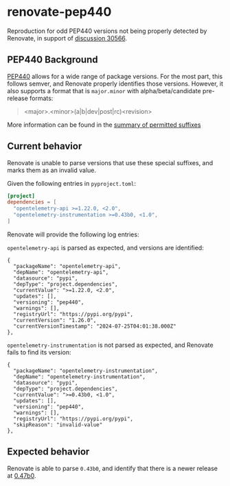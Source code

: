 # renovate-pep440

Reproduction for odd PEP440 versions not being properly detected by Renovate,
in support of [discussion
30566](https://github.com/renovatebot/renovate/discussions/30566).

## PEP440 Background

[PEP440](https://peps.python.org/pep-0440/) allows for a wide range of package
versions. For the most part, this follows semver, and Renovate properly
identifies those versions. However, it also supports a format that is
`major.minor` with alpha/beta/candidate pre-release formats:

>  \<major\>.\<minor\>(a|b|dev|post|rc)\<revision\>

More information can be found in the [summary of permitted
suffixes](https://peps.python.org/pep-0440/#summary-of-permitted-suffixes-and-relative-ordering)

## Current behavior

Renovate is unable to parse versions that use these special suffixes, and marks
them as an invalid value.

Given the following entries in `pyproject.toml`:
```toml
[project]
dependencies = [
  "opentelemetry-api >=1.22.0, <2.0",
  "opentelemetry-instrumentation >=0.43b0, <1.0",
]
```

Renovate will provide the following log entries:

`opentelemetry-api` is parsed as expected, and versions are identified:
```
{
  "packageName": "opentelemetry-api",
  "depName": "opentelemetry-api",
  "datasource": "pypi",
  "depType": "project.dependencies",
  "currentValue": ">=1.22.0, <2.0",
  "updates": [],
  "versioning": "pep440",
  "warnings": [],
  "registryUrl": "https://pypi.org/pypi",
  "currentVersion": "1.26.0",
  "currentVersionTimestamp": "2024-07-25T04:01:38.000Z"
},
```

`opentelemetry-instrumentation` is not parsed as expected, and Renovate fails
to find its version:
```
{
  "packageName": "opentelemetry-instrumentation",
  "depName": "opentelemetry-instrumentation",
  "datasource": "pypi",
  "depType": "project.dependencies",
  "currentValue": ">=0.43b0, <1.0",
  "updates": [],
  "versioning": "pep440",
  "warnings": [],
  "registryUrl": "https://pypi.org/pypi",
  "skipReason": "invalid-value"
},
```

## Expected behavior

Renovate is able to parse `0.43b0`, and identify that there is a newer release
at [0.47b0](https://pypi.org/project/opentelemetry-instrumentation/0.47b0/).
